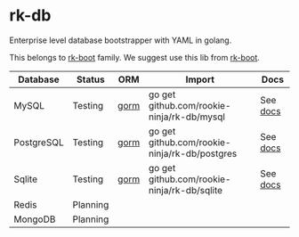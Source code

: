 # rk-db
Enterprise level database bootstrapper with YAML in golang.

This belongs to [rk-boot](https://github.com/rookie-ninja/rk-boot) family. We suggest use this lib from [rk-boot](https://github.com/rookie-ninja/rk-boot).

| Database | Status | ORM | Import | Docs |
| --- | --- | --- | --- | --- |
| MySQL | Testing | [gorm](https://gorm.io/) | go get github.com/rookie-ninja/rk-db/mysql | See [docs](mysql/README.md) |
| PostgreSQL | Testing | [gorm](https://gorm.io/) | go get github.com/rookie-ninja/rk-db/postgres | See [docs](postgres/README.md) |
| Sqlite | Testing | [gorm](https://gorm.io/) | go get github.com/rookie-ninja/rk-db/sqlite | See [docs](sqlite/README.md) |
| Redis | Planning | | | |
| MongoDB | Planning | | | |




